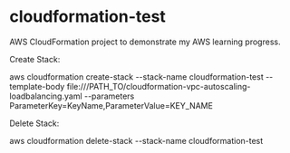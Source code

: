 # cloudformation-test
AWS CloudFormation project to demonstrate my AWS learning progress.

Create Stack:

aws cloudformation create-stack --stack-name cloudformation-test --template-body file:///PATH_TO/cloudformation-vpc-autoscaling-loadbalancing.yaml --parameters ParameterKey=KeyName,ParameterValue=KEY_NAME

Delete Stack:

aws cloudformation delete-stack --stack-name cloudformation-test

